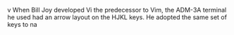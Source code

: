 v When Bill Joy developed Vi the predecessor to Vim, the ADM-3A terminal he used had an arrow layout on the HJKL keys. He adopted the same set of keys to na
